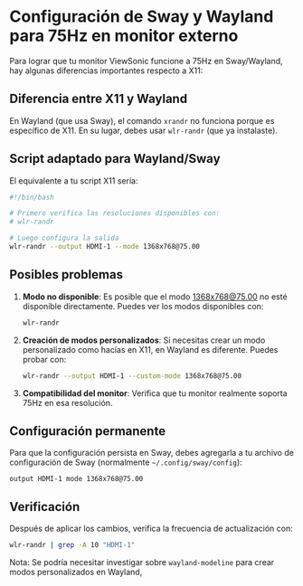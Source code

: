 # Configuración de Sway y Wayland para 75Hz en monitor externo

Para lograr que tu monitor ViewSonic funcione a 75Hz en Sway/Wayland, hay algunas diferencias importantes respecto a X11:

## Diferencia entre X11 y Wayland

En Wayland (que usa Sway), el comando `xrandr` no funciona porque es específico de X11. En su lugar, debes usar `wlr-randr` (que ya instalaste).

## Script adaptado para Wayland/Sway

El equivalente a tu script X11 sería:

```bash
#!/bin/bash

# Primero verifica las resoluciones disponibles con:
# wlr-randr

# Luego configura la salida
wlr-randr --output HDMI-1 --mode 1368x768@75.00
```

## Posibles problemas

1. **Modo no disponible**: Es posible que el modo 1368x768@75.00 no esté disponible directamente. Puedes ver los modos disponibles con:
   ```bash
   wlr-randr
   ```

2. **Creación de modos personalizados**: Si necesitas crear un modo personalizado como hacías en X11, en Wayland es diferente. Puedes probar con:
   ```bash
   wlr-randr --output HDMI-1 --custom-mode 1368x768@75.00
   ```

3. **Compatibilidad del monitor**: Verifica que tu monitor realmente soporta 75Hz en esa resolución.

## Configuración permanente

Para que la configuración persista en Sway, debes agregarla a tu archivo de configuración de Sway (normalmente `~/.config/sway/config`):

```
output HDMI-1 mode 1368x768@75.00
```

## Verificación

Después de aplicar los cambios, verifica la frecuencia de actualización con:
```bash
wlr-randr | grep -A 10 "HDMI-1"
```

Nota: Se podría necesitar investigar sobre `wayland-modeline` para crear modos personalizados en Wayland,
